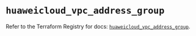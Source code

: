 # `huaweicloud_vpc_address_group`

Refer to the Terraform Registry for docs: [`huaweicloud_vpc_address_group`](https://registry.terraform.io/providers/huaweicloud/huaweicloud/1.71.1/docs/resources/vpc_address_group).

